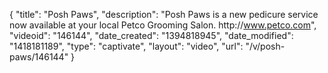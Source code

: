 {
    "title": "Posh Paws",
    "description": "Posh Paws is a new pedicure service now available at your local Petco Grooming Salon. http:\/\/www.petco.com",
    "videoid": "146144",
    "date_created": "1394818945",
    "date_modified": "1418181189",
    "type": "captivate",
    "layout": "video",
    "url": "\/v\/posh-paws\/146144"
}